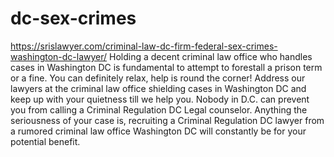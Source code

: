 # dc-sex-crimes
https://srislawyer.com/criminal-law-dc-firm-federal-sex-crimes-washington-dc-lawyer/
Holding a decent criminal law office who handles cases in Washington DC is fundamental to attempt to forestall a prison term or a fine. You can definitely relax, help is round the corner! Address our lawyers at the criminal law office shielding cases in Washington DC and keep up with your quietness till we help you. Nobody in D.C. can prevent you from calling a Criminal Regulation DC Legal counselor. Anything the seriousness of your case is, recruiting a Criminal Regulation DC lawyer from a rumored criminal law office Washington DC will constantly be for your potential benefit.
